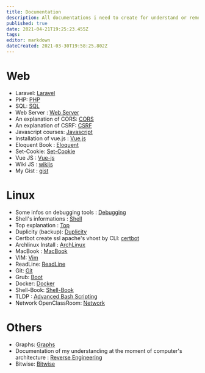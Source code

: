 ```yaml
---
title: Documentation
description: All documentations i need to create for understand or remember
published: true
date: 2021-04-21T19:25:23.455Z
tags: 
editor: markdown
dateCreated: 2021-03-30T19:58:25.802Z
---
```


# Web

- Laravel: [Laravel](Laravel)
- PHP: [PHP](php)
- SQL: [SQL](sql)
- Web Server : [Web Server](web-server)
- An explanation of CORS: [CORS](cors)
- An explanation of CSRF: [CSRF](Csrf)
- Javascript courses: [Javascript](javascript)
- Installation of vue.js : [Vue.js](vue-js)
- Eloquent Book : [Eloquent](eloquent-book)
- Set-Cookie: [Set-Cookie](/set-cookie)
- Vue JS : [Vue-js](/vue-js)
- Wiki JS : [wikijs](/wikijs)
- My Gist : [gist](/gist)

# Linux

- Some infos on debugging tools : [Debugging](debugging)
- Shell's informations : [Shell](shell)
- Top explanation : [Top](top)
- Duplicity (backup): [Duplicity](duplicity)
- Certbot create ssl apache's vhost by CLI: [certbot](certbot)
- Archlinux Install : [ArchLinux](archlinux)
- MacBook : [MacBook](mac-book)
- VIM: [Vim](vim)
- ReadLine: [ReadLine](readline)
- Git: [Git](git)
- Grub: [Boot](Boot)
- Docker: [Docker](docker)
- Shell-Book: [Shell-Book](/shell-book)
- TLDP : [Advanced Bash Scripting](/abs)
- Network OpenClassRoom: [Network](/network)

# Others

- Graphs: [Graphs](graphs)
- Documentation of my understanding at the moment of computer's architecture : [Reverse Engineering](reverse-engineering)
- Bitwise: [Bitwise](Bitwise)
